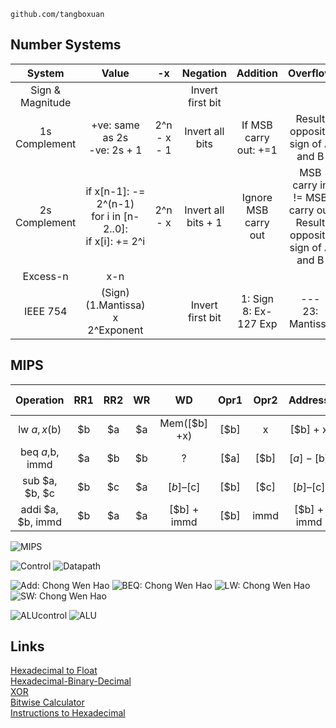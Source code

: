     github.com/tangboxuan

## Number Systems

|System|Value|-x|Negation|Addition|Overflow
|:---:|:---:|:---:|:---:|:---:|:---:
|Sign & Magnitude|||Invert first bit|
|1s Complement|+ve: same as 2s<br>-ve: 2s + 1|2^n - x - 1|Invert all bits|If MSB carry out: +=1|Result opposite sign of A and B|
|2s Complement|if x[n-1]: -= 2^(n-1)<br>for i in [n-2..0]:<br>if x[i]: += 2^i|2^n - x|Invert all bits + 1|Ignore MSB carry out|MSB carry in != MSB carry out<br>Result opposite sign of A and B|
|Excess-n|x-n
|IEEE 754|(Sign) (1.Mantissa) x 2^Exponent||Invert first bit|1: Sign<br>8: Ex-127 Exp|---<br>23: Mantissa

## MIPS


|Operation| RR1| RR2| WR| WD| Opr1| Opr2| Address| Write Data|
|:---:|:---:|:---:|:---:|:---:|:---:|:---:|:---:|:---:
|lw $a, x($b)|	$b|	$a|	$a|	Mem([$b] +x)| [$b]|	x|	[$b] + x	|[$a]|
|beq $a,$b, immd|	$a|	$b|	$b|	? |	[$a]|	[$b]|	[$a] - [$b]|	[$b]|
|sub $a, $b, $c|	$b|	$c|	$a|	[$b] – [$c]|	[$b]|	[$c]|	[$b] – [$c]|	[$c]|
|addi $a, $b, immd|	$b|	$a|	$a| [$b] + immd| [$b]| immd| [$b]	+ immd| [$a]						

<div style="page-break-after: always;"></div>

![MIPS](images/mips.jpg)

<div style="page-break-after: always;"></div>

![Control](images/control.png)
![Datapath](images/datapath.jpg)

<div style="page-break-after: always;"></div>

![Add: Chong Wen Hao](images/dp_add.png)
![BEQ: Chong Wen Hao](images/dp_beq.png)
![LW: Chong Wen Hao](images/dp_lw.png)
![SW: Chong Wen Hao](images/dp_sw.png)

<div style="page-break-after: always;"></div>

![ALUcontrol](images/ALUcontrol.png)
![ALU](images/ALU.png)

## Links

[Hexadecimal to Float](https://babbage.cs.qc.cuny.edu/IEEE-754.old/32bit.html)  
[Hexadecimal-Binary-Decimal](https://www.rapidtables.com/convert/number/binary-to-hex.html)  
[XOR](http://xor.pw/#)  
[Bitwise Calculator](https://miniwebtool.com/bitwise-calculator/)  
[Instructions to Hexadecimal](https://www.eg.bucknell.edu/~csci320/mips_web/)  
